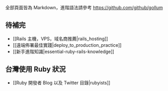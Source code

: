 全部頁面皆為 Markdown，進階語法請參考 <https://github.com/github/gollum>

## 待補完

* [[Rails 主機，VPS，域名商推薦|rails_hosting]]
* [[遠端佈署最佳實踐|deploy_to_production_practice]]
* [[新手進階知識|essential-ruby-rails-knowledge]]

## 台灣使用 Ruby 狀況
* [[Ruby 開發者 Blog 以及 Twitter 目錄|rubyists]]